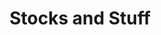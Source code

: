 ---
title: 'Stocks and Stuff'
description: 'A project that stores and manages stock data in a Binary Search Tree, Hash Table, and Max Heap. Each data structure is written from scratch using C++. This was a team project consisting of four members for my Intro to Data Structures class.'
live: ''
github: 'https://github.com/VoChrisK/Stocks-and-Stuff'
technologies:
    - C++
mainProject: false
---